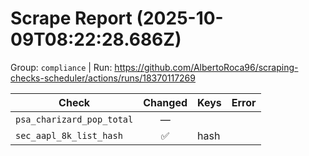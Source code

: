 # Scrape Report (2025-10-09T08:22:28.686Z)

Group: `compliance`  |  Run: https://github.com/AlbertoRoca96/scraping-checks-scheduler/actions/runs/18370117269

| Check | Changed | Keys | Error |
|---|:---:|:--|:--|
| `psa_charizard_pop_total` | — |  |  |
| `sec_aapl_8k_list_hash` | ✅ | hash |  |
